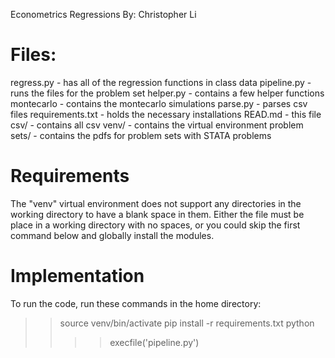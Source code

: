 Econometrics Regressions
By: Christopher Li

# Files:
regress.py - has all of the regression functions in class data
pipeline.py - runs the files for the problem set
helper.py - contains a few helper functions
montecarlo - contains the montecarlo simulations
parse.py - parses csv files
requirements.txt - holds the necessary installations
READ.md - this file
csv/ - contains all csv
venv/ - contains the virtual environment
problem sets/ - contains the pdfs for problem sets with STATA problems

# Requirements
The "venv" virtual environment does not support any directories in the working directory to have a blank space in them. Either the file must be place in a working directory with no spaces, or you could skip the first command below and globally install the modules.

# Implementation

To run the code, run these commands in the home directory:

>> source venv/bin/activate
>> pip install -r requirements.txt
>> python
>> >>execfile('pipeline.py')
